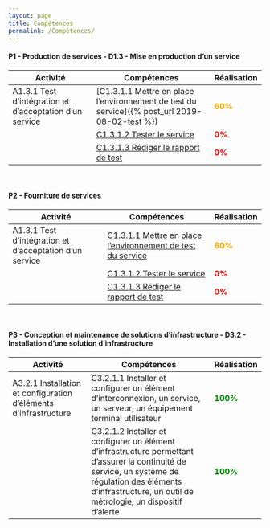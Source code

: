 ```yaml
---
layout: page
title: Compétences
permalink: /Compétences/
---
```

#### __P1 - Production de services - D1.3 - Mise en production d’un service__


| Activité | Compétences | Réalisation |
|----------|-------------|-------------|
| A1.3.1 Test d’intégration et d’acceptation d’un service |[C1.3.1.1 Mettre en place l’environnement de test du service]({% post_url 2019-08-02-test %})| <span style="color:orange"><strong>60%</strong></span>  |
|                                | [C1.3.1.2 Tester le service]() |<span style="color:red"><strong>0%</strong></span> |
|| [C1.3.1.3 Rédiger le rapport de test]() |<span style="color:red"><strong>0%</strong></span> |

&nbsp;

#### __P2 - Fourniture de services__


| Activité | Compétences | Réalisation |
|----------|-------------|-------------|
| A1.3.1 Test d’intégration et d’acceptation d’un service |[C1.3.1.1 Mettre en place l’environnement de test du service]()| <span style="color:orange"><strong>60%</strong></span>  |
|                                | [C1.3.1.2 Tester le service]() |<span style="color:red"><strong>0%</strong></span> |
|| [C1.3.1.3 Rédiger le rapport de test]() |<span style="color:red"><strong>0%</strong></span> |

&nbsp;

#### __P3 - Conception et maintenance de solutions d’infrastructure - D3.2 - Installation d’une solution d’infrastructure__

| Activité | Compétences | Réalisation |
|----------|-------------|-------------|
| A3.2.1 Installation et configuration d’éléments d’infrastructure| C3.2.1.1 Installer et configurer un élément d’interconnexion, un service, un serveur, un équipement terminal utilisateur | <span style="color:green"><strong>100%</strong></span> |
|                                | C3.2.1.2 Installer et configurer un élément d’infrastructure permettant d’assurer la continuité de service, un système de régulation des éléments d’infrastructure, un outil de métrologie, un dispositif d’alerte |<span style="color:green"><strong>100%</strong></span> |

